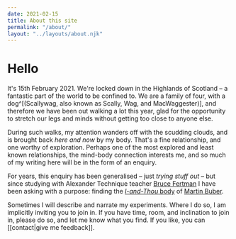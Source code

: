```yaml
---
date: 2021-02-15
title: About this site
permalink: "/about/"
layout: "../layouts/about.njk"
---
```


# Hello

It's 15th February 2021. We're locked down in the Highlands of Scotland – a fantastic part of the world to be confined to. We are a family of four, with a dog^[(Scallywag, also known as Scally, Wag, and MacWaggester)], and therefore we have been out walking a lot this year, glad for the opportunity to stretch our legs and minds without getting too close to anyone else.

During such walks, my attention wanders off with the scudding clouds, and is brought back _here and now_ by my body. That's a fine relationship, and one worthy of exploration. Perhaps one of the most explored and least known relationships, the mind-body connection interests me, and so much of my writing here will be in the form of an enquiry.

For years, this enquiry has been generalised – just _trying stuff out_ – but since studying with Alexander Technique teacher [Bruce Fertman](https://peacefulbodyschool.com/) I have been asking with a purpose: finding the [_I-and-Thou_ body](/the-body-of-i-and-thou/) of [Martin Buber](/i-and-thou/).

Sometimes I will describe and narrate my experiments. Where I do so, I am implicitly inviting you to join in. If you have time, room, and inclination to join in, please do so, and let me know what you find. If you like, you can [[contact|give me feedback]].

